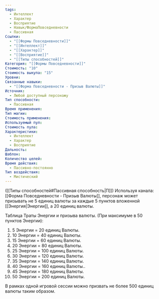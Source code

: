 ```yaml
---
tags:
  - Интеллект
  - Характер
  - Восприятие
  - Навык/ФормаПовседневности
  - Пассивная
Ссылки:
  - "[[Формы Повседневности]]"
  - "[[Интеллект]]"
  - "[[Характер]]"
  - "[[Восприятие]]"
  - "[[Типы способностей]]"
Категория: "[[Формы Повседневности]]"
Стоимость: "10"
Стоимость выкупа: "15"
Уровни: 
Связанные навыки:
  - "[[Форма Повседневности - Призыв Валюты]]"
Источник:
  - Любой доступный персонажу
Тип способности:
  - Пассивная
Время применения: 
Тип магии: 
Стоимость применения: 
Используемый пул: 
Стоимость пула: 
Характеристики:
  - Интеллект
  - Характер
  - Восприятие
Дальность: 
Шаблон: 
Количество целей: 
Время действия:
  - Пассивно-постоянно
Тип воздействия:
  - Мистический
---
```

([[Типы способностей#Пассивная способность|П]]) Используя канала: [[Форма Повседневности - Призыв Валюты]], персонаж может призывать не 5 единиц валюты за каждые 5 пунктов вложенной [[Энергия|Энергии]], а 20 единиц валюты. 

Таблица Траты Энергии и призыва валюты.
(При максимуме в 50 пунктов Энергии):

1. 5 Энергии = 20 единиц Валюты.
2. 10 Энергии = 40 единиц Валюты.
3. 15 Энергии = 60 единиц Валюты.
4. 20 Энергии = 80 единиц Валюты.
5. 25 Энергии = 100 единиц Валюты.
6. 30 Энергии = 120 единиц Валюты.
7. 35 Энергии = 140 единиц Валюты.
8. 40 Энергии = 160 единиц Валюты..
9. 45 Энергии = 180 единиц Валюты.
10. 50 Энергии = 200 единиц Валюты.

В рамках одной игровой сессии можно призвать не более 500 единиц валюты таким образом. 